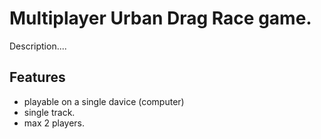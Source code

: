 # Multiplayer Urban Drag Race game.

Description....

## Features
- playable on a single davice (computer)
- single track.
- max 2 players.

